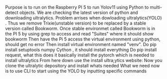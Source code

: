 Purpose is to run on the Raspberry PI 5 to run Yolov11 using Python to multi-detect objects. We are checking the latest version of python and downloading ultralytics. Problem arrises when dowloading ultralytics(YOLO) .
Thus we remove Trixie(unstable version) to be replaced by a stable version called Bookworm. 
Once stable environmet called Bookworm is in the PI 5 by using grep to access and read "Suites" where it should show bookworm
Then have the Pi 5 access the virtual environment using python, should get no error
Then install virtual environment named "venv". 
Do pip install setuptools numpy Cython , it should install everything
Do pip install request, what this does it basically install the pytorch which is needed to install ultralytics
From here down use the install ultra;ytics website:
Now you clone the ultralytic depository and install whats needed
What we need now is to use CLI to start using the YOLO by inputting specific commands
